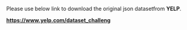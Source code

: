 
Please use below link to download the original json datasetfrom **YELP**.

**https://www.yelp.com/dataset_challeng**
